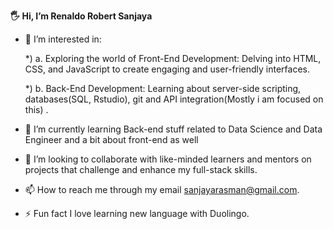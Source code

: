 **🖐️ Hi, I’m Renaldo Robert Sanjaya**

- 👀 I’m interested in:
  
   *) a. Exploring the world of Front-End Development: Delving into HTML, CSS, and JavaScript to create engaging and user-friendly interfaces.
  
   *) b. Back-End Development: Learning about server-side scripting, databases(SQL, Rstudio), git and API integration(Mostly i am focused on this) .
- 🌱 I’m currently learning Back-end stuff related to Data Science and Data Engineer and a bit about front-end as well
- 💞️ I’m looking to collaborate with like-minded learners and mentors on projects that challenge and enhance my full-stack skills.
- 📫 How to reach me through my email sanjayarasman@gmail.com.
- ⚡ Fun fact I love learning new language with Duolingo.

<!---
R2San/R2San is a ✨ special ✨ repository because its `README.md` (this file) appears on your GitHub profile.
You can click the Preview link to take a look at your changes.
--->
